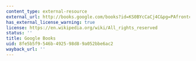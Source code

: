 ```yaml
---
content_type: external-resource
external_url: http://books.google.com/books?id=KS0BYcCaCj4C&pg=PAfrontcover
has_external_license_warning: true
license: https://en.wikipedia.org/wiki/All_rights_reserved
status: ''
title: Google Books
uid: 8fe5b5f9-546b-4925-98d8-9a052bbe6ac2
wayback_url: ''
---
```

